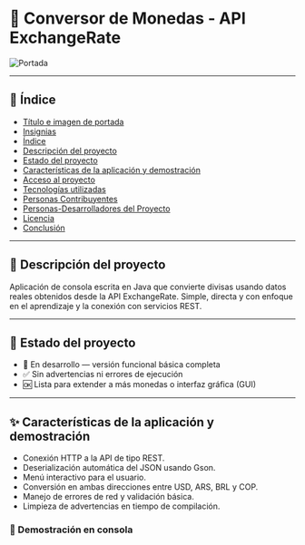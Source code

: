 # 💸 Conversor de Monedas - API ExchangeRate

![Portada](https://img.shields.io/badge/Java-API%20Currency%20Converter-blue?style=for-the-badge&logo=java)

---

## 🧭 Índice

* [Título e imagen de portada](#-conversor-de-monedas---api-exchangerate)
* [Insignias](#insignias)
* [Índice](#-índice)
* [Descripción del proyecto](#-descripción-del-proyecto)
* [Estado del proyecto](#-estado-del-proyecto)
* [Características de la aplicación y demostración](#-características-de-la-aplicación-y-demostración)
* [Acceso al proyecto](#-acceso-al-proyecto)
* [Tecnologías utilizadas](#-tecnologías-utilizadas)
* [Personas Contribuyentes](#-personas-contribuyentes)
* [Personas-Desarrolladores del Proyecto](#-personas-desarrolladores-del-proyecto)
* [Licencia](#-licencia)
* [Conclusión](#-conclusión)

---

## 🧾 Descripción del proyecto

Aplicación de consola escrita en Java que convierte divisas usando datos reales obtenidos desde la API ExchangeRate. Simple, directa y con enfoque en el aprendizaje y la conexión con servicios REST.

---

## 🚦 Estado del proyecto

- 🚧 En desarrollo — versión funcional básica completa  
- ✅ Sin advertencias ni errores de ejecución  
- 🆗 Lista para extender a más monedas o interfaz gráfica (GUI)

---

## ✨ Características de la aplicación y demostración

- Conexión HTTP a la API de tipo REST.
- Deserialización automática del JSON usando Gson.
- Menú interactivo para el usuario.
- Conversión en ambas direcciones entre USD, ARS, BRL y COP.
- Manejo de errores de red y validación básica.
- Limpieza de advertencias en tiempo de compilación.

### 🎥 Demostración en consola

